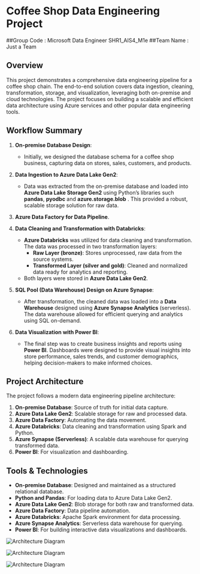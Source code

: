 # Coffee Shop Data Engineering Project
##Group Code : Microsoft Data Engineer SHR1_AIS4_M1e
##Team Name : Just a Team 

## Overview

This project demonstrates a comprehensive data engineering pipeline for a coffee shop chain. The end-to-end solution covers data ingestion, cleaning, transformation, storage, and visualization, leveraging both on-premise and cloud technologies. The project focuses on building a scalable and efficient data architecture using Azure services and other popular data engineering tools.

## Workflow Summary

1. **On-premise Database Design**: 
    - Initially, we designed the database schema for a coffee shop business, capturing data on stores, sales, customers, and products.
    
2. **Data Ingestion to Azure Data Lake Gen2**: 
    - Data was extracted from the on-premise database and loaded into **Azure Data Lake Storage Gen2** using Python’s libraries such **pandas**, **pyodbc** and **azure.storage.blob** . This provided a robust, scalable storage solution for raw data.

3. **Azure Data Factory for Data Pipeline**.

4. **Data Cleaning and Transformation with Databricks**: 
    - **Azure Databricks** was utilized for data cleaning and transformation. The data was processed in two transformation layers:
      - **Raw Layer (bronze)**: Stores unprocessed, raw data from the source systems.
      - **Transformed Layer (silver and gold)**: Cleaned and normalized data ready for analytics and reporting.
    - Both layers were stored in **Azure Data Lake Gen2**.

5. **SQL Pool (Data Warehouse) Design on Azure Synapse**: 
    - After transformation, the cleaned data was loaded into a **Data Warehouse** designed using **Azure Synapse Analytics** (serverless). The data warehouse allowed for efficient querying and analytics using SQL on-demand.

6. **Data Visualization with Power BI**: 
    - The final step was to create business insights and reports using **Power BI**. Dashboards were designed to provide visual insights into store performance, sales trends, and customer demographics, helping decision-makers to make informed choices.

## Project Architecture

The project follows a modern data engineering pipeline architecture:
1. **On-premise Database**: Source of truth for initial data capture.
2. **Azure Data Lake Gen2**: Scalable storage for raw and processed data.
3. **Azure Data Factory**: Automating the data movement.
4. **Azure Databricks**: Data cleaning and transformation using Spark and Python.
5. **Azure Synapse (Serverless)**: A scalable data warehouse for querying transformed data.
6. **Power BI**: For visualization and dashboarding.

## Tools & Technologies

- **On-premise Database**: Designed and maintained as a structured relational database.
- **Python and Pandas**: For loading data to Azure Data Lake Gen2.
- **Azure Data Lake Gen2**: Blob storage for both raw and transformed data.
- **Azure Data Factory**: Data pipeline automation.
- **Azure Databricks**: Apache Spark environment for data processing.
- **Azure Synapse Analytics**: Serverless data warehouse for querying.
- **Power BI**: For building interactive data visualizations and dashboards.

![Architecture Diagram](Images/Over%20View.png)


![Architecture Diagram](Images/first%20page.png)


![Architecture Diagram](Images/secound%20page.png)
